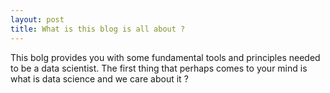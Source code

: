 ```yaml
---
layout: post
title: What is this blog is all about ?
---
```


This bolg provides you with some fundamental tools and principles needed to be a data scientist. The first thing that perhaps comes to your mind is what is data science and we care about it ?



